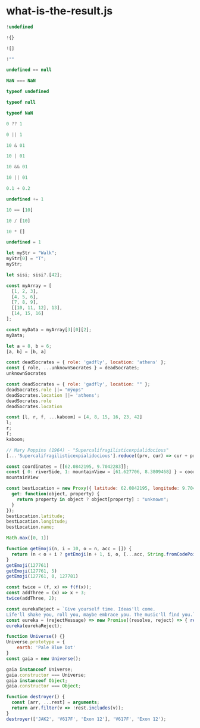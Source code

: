 # what-is-the-result.js

```javascript
!undefined
```

```javascript
!{}
```

```javascript
![]
```

```javascript
!""
```

```javascript
undefined == null
```

```javascript
NaN === NaN
```

```javascript
typeof undefined
```

```javascript
typeof null
```

```javascript
typeof NaN
```

```javascript
0 ?? 1
```

```javascript
0 || 1
```

```javascript
10 & 01
```

```javascript
10 | 01
```

```javascript
10 && 01
```

```javascript
10 || 01
```

```javascript
0.1 + 0.2
```

```javascript
undefined += 1
```

```javascript
10 == [10]
```

```javascript
10 / [10]
```

```javascript
10 * []
```


```javascript
undefined = 1
```

```javascript
let myStr = "Walk";
myStr[0] = "T";
myStr;
```

```javascript
let sisi; sisi?.[42];
```

```javascript
const myArray = [
  [1, 2, 3],
  [4, 5, 6],
  [7, 8, 9],
  [[10, 11, 12], 13],
  [14, 15, 16]
];

const myData = myArray[3][0][2];
myData;
```

```javascript
let a = 8, b = 6;
[a, b] = [b, a]
```

```javascript
const deadSocrates = { role: 'gadfly', location: 'athens' };
const { role, ...unknownSocrates } = deadSocrates;
unknownSocrates 
```

```javascript
const deadSocrates = { role: 'gadfly', location: "" };
deadSocrates.role ||= "mýops"
deadSocrates.location ||= 'athens';
deadSocrates.role
deadSocrates.location
```

```javascript
const [l, r, f, ...kaboom] = [4, 8, 15, 16, 23, 42]
l;
r;
f;
kaboom;
```

```javascript
// Mary Poppins (1964) - "Supercalifragilisticexpialidocious"
[...'Supercalifragilisticexpialidocious'].reduce((prv, cur) => cur + prv);
```

```javascript
const coordinates = [[62.0842195, 9.7042283]];
const { 0: riverSide, 1: mountainView = [61.627706, 8.3809468] } = coordinates;
mountainView
```

```javascript
const bestLocation = new Proxy({ latitude: 62.0842195, longitude: 9.7042283 }, {
  get: function(object, property) {
    return property in object ? object[property] : "unknown";
  }
});
bestLocation.latitude;
bestLocation.longitude;
bestLocation.name;
```

```javascript
Math.max([0, 1])
```

```javascript
function getEmoji(n, i = 10, o = n, acc = []) {
  return (n < o + i ? getEmoji(n + 1, i, o, [...acc, String.fromCodePoint(n)]) : acc);
}
getEmoji(127761)
getEmoji(127761, 5)
getEmoji(127761, 0, 127781)
```

``` javascript
const twice = (f, x) => f(f(x));
const addThree = (x) => x + 3;
twice(addThree, 2);
```

```javascript
const eurekaReject = `Give yourself time. Ideas'll come. 
Life'll shake you, roll you, maybe embrace you. The music'll find you.`;
const eureka = (rejectMessage) => new Promise((resolve, reject) => { reject(rejectMessage) });
eureka(eurekaReject);
```

``` javascript
function Universe() {}
Universe.prototype = {
    earth: 'Pale Blue Dot'
}
const gaia = new Universe();

gaia instanceof Universe;
gaia.constructor === Universe;
gaia instanceof Object;
gaia.constructor === Object;
```

```javascript
function destroyer() {
  const [arr, ...rest] = arguments;
  return arr.filter(v => !rest.includes(v));
}
destroyer(['JAK2', 'V617F', 'Exon 12'], 'V617F', 'Exon 12');
```

